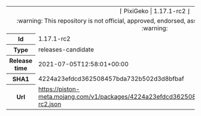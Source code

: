 <html><table>
<tr><td colspan="2" align="center"><img width="0" height="0"><br/>⌈ PixiGeko | 1.17.1-rc2 ⌋<br/><img width="0" height="0"></td></tr>
<tr><td colspan="2" align="center"><img width="0" height="0"><br/>
:warning: This repository is not official, approved, endorsed, associated or connected with Mojang :warning:
<br/><img width="0" height="0"></td></tr>
<tr><th>Id</th><td>1.17.1-rc2</td></tr>
<tr><th>Type</th><td>releases-candidate</td></tr>
<tr><th>Release time</th><td>2021-07-05T12:58:01+00:00</td></tr>
<tr><th>SHA1</th><td>4224a23efdcd362508457bda732b502d3d8bfbaf</td></tr>
<tr><th>Url</th><td><a href="https://piston-meta.mojang.com/v1/packages/4224a23efdcd362508457bda732b502d3d8bfbaf/1.17.1-rc2.json">https://piston-meta.mojang.com/v1/packages/4224a23efdcd362508457bda732b502d3d8bfbaf/1.17.1-rc2.json</a></td></tr>